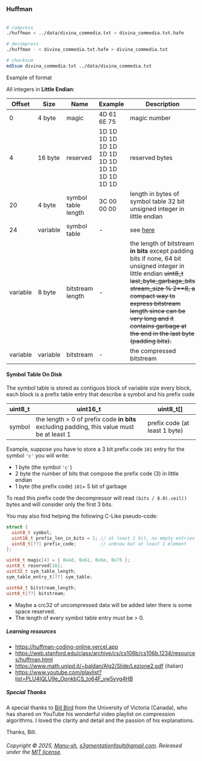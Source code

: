 ### Huffman
###### 

```bash
# compress
./huffman < ../data/divina_commedia.txt > divina_commedia.txt.hafe

# decompress
./huffman - < divina_commedia.txt.hafe > divina_commedia.txt

# checksum
md5sum divina_commedia.txt ../data/divina_commedia.txt
```

Example of format

All integers in **Little Endian**:


| Offset   | Size       |  Name              | Example                                         | Description |
-----------|------------|--------------------|-------------------------------------------------|-------------|
| 0        | 4 byte     | magic              | 4D 61 6E 75                                     | magic number |
| 4        | 16 byte    | reserved           | 1D 1D 1D 1D 1D 1D 1D 1D 1D 1D 1D 1D 1D 1D 1D 1D | reserved bytes |
| 20       | 4 byte    | symbol table length | 3C 00 00 00                                     | length in bytes of symbol table 32 bit unsigned integer in little endian |
| 24       | variable  | symbol table        | -                                               | see [here](#symbol-table-on-disk) |
| variable | 8 byte    | bitstream length    | -                                               | the length of bitstream **in bits** except padding bits if none, 64 bit unsigned integer in little endian ~~uint8_t last_byte_garbage_bits stream_size % 2**8, a compact way to express bitstream length since can be very long and it contains garbage at the end in the last byte (padding bits).~~ |
| variable | variable  | bitstream           | -                                               | the compressed bitstream |


#### Symbol Table On Disk
The symbol table is stored as contiguos block of variable size every block, each block is a prefix table entry that describe a symbol and his prefix code

| uint8_t | uint16_t                                                                           | uint8_t[]                     |
----------|------------------------------------------------------------------------------------|-------------------------------
| symbol  | the length > 0 of prefix code **in bits** excluding padding, this value must be at least 1 | prefix code (at least 1 byte) |


Example, suppose you have to store a 3 bit prefix code `101` entry for the symbol `'c'` you will write:

- 1 byte (the symbol `'c'`)
- 2 byte the number of bits that compose the prefix code (3) in little endian
- 1 byte (the prefix code) `101`+ 5 bit of garbage

To read this prefix code the decompressor will read `(bits / 8.0).ceil()` bytes and will consider only the first 3 bits.

You may also find helping the following C-Like pseudo-code:

```c
struct {
  uint8_t symbol;
  uint16_t prefix_len_in_bits = 1; // at least 1 bit, no empty entries allowed
  uint8_t[??] prefix_code;         // unknow but at least 1 element
};

uint8_t magic[4] = { 0x4d, 0x61, 0x6e, 0x75 };
uint8_t reserved[16];
uint32_t sym_table_length;
sym_table_entry_t[??] sym_table;

uint64_t bitstream_length;
uint8_t[??] bitstream;
```



- Maybe a crc32 of uncompressed data will be added later there is some space reserved.
- The length of every symbol table entry must be > 0.


##### Learning resources
- https://huffman-coding-online.vercel.app
- https://web.stanford.edu/class/archive/cs/cs106b/cs106b.1234/resources/huffman.html
- https://www.math.unipd.it/~baldan/Alg2/Slide/Lezione2.pdf (italian)
- https://www.youtube.com/playlist?list=PLU4IQLU9e_OpnkbCS_to64F_vw5yyg4HB

##### Special Thanks

A special thanks to [Bill Bird](https://github.com/billbird) from the University of Victoria (Canada), 
who has shared on YouTube his wonderful video playlist on compression algorithms.
I loved the clarity and detail and the passion of his explanations. 

Thanks, Bill.


###### Copyright © 2025, [Manu-sh](https://github.com/Manu-sh), s3gmentationfault@gmail.com. Released under the [MIT license](LICENSE).

